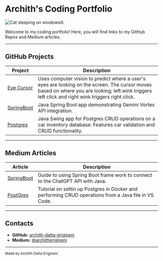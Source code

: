 # Archith's Coding Portfolio

![Cat sleeping on windowsill.](https://cdn.pixabay.com/animation/2025/04/29/23/55/23-55-02-125_512.gif)

Welcome to my coding portfolio! Here, you will find links to my GitHub Repos and Medium articles.  

---

## GitHub Projects

| Project                                     | Description                                                                                                         |
|----------------------------------------------|---------------------------------------------------------------------------------------------------------------------|
| [Eye Cursor](https://github.com/archith-datta-erigineni/eye-as-cursor-tracer)        | Uses computer vision to predict where a user's eyes are looking on the screen. The cursor moves based on where you are looking; left wink triggers left click and right wink triggers right click. |
| [SpringBoot](https://github.com/archith-datta-erigineni/spring-ai-gemini-demo)       | Java Spring Boot app demonstrating Gemini Vortex API integration.                                                    |
| [Postgres](https://github.com/archith-datta-erigineni/postgres-with-java)            | Java Swing app for Postgres CRUD operations on a car inventory database. Features car validation and CRUD functionality.    |

---

## Medium Articles

| Article                                     | Description                                                                                                         |
|----------------------------------------------|---------------------------------------------------------------------------------------------------------------------|
| [SpringBoot](https://medium.com/@architherigineni/using-the-spring-boot-framework-to-call-the-chatgpt-api-29850a22a032?source=user_profile_page---------0-------------68e3114c9737--------------------) | Guide to using Spring Boot frame work to connect to the ChatGPT API with Java.                                        |
| [PostGres](https://medium.com/@architherigineni/connecting-postgresql-to-visual-studio-code-using-java-93be66242a0a?source=user_profile_page---------1-------------68e3114c9737----------------------) | Tutorial on settin up Postgres in Docker and performing CRUD operations from a Java file in VS Code.                            |

---

## Contacts

- **GitHub:** [archith-datta-erigineni](https://github.com/archith-datta-erigineni)
- **Medium:** [@architherigineni](https://medium.com/@architherigineni)

---

<sup>Made by Archith Datta Erigineni</sup>
